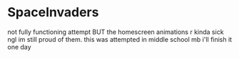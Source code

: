 # SpaceInvaders
not fully functioning attempt BUT the homescreen animations r kinda sick ngl im still proud of them. this was attempted in middle school mb i'll finish it one day
